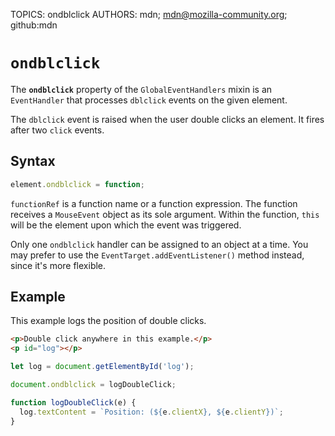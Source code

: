 TOPICS: ondblclick
AUTHORS: mdn; mdn@mozilla-community.org; github:mdn

# `ondblclick`

The **`ondblclick`** property of the `GlobalEventHandlers` mixin is an `EventHandler` that processes
`dblclick` events on the given element.

The `dblclick` event is raised when the user double clicks an element. It fires after two `click` events.

## Syntax

```javascript
element.ondblclick = function;
```

`functionRef` is a function name or a function expression. The function receives a `MouseEvent`
object as its sole argument. Within the function, `this` will be the element upon which the event
was triggered.

Only one `ondblclick` handler can be assigned to an object at a time. You may prefer to use the
`EventTarget.addEventListener()` method instead, since it's more flexible.

## Example

This example logs the position of double clicks.

```html
<p>Double click anywhere in this example.</p>
<p id="log"></p>
```

```javascript
let log = document.getElementById('log');

document.ondblclick = logDoubleClick;

function logDoubleClick(e) {
  log.textContent = `Position: (${e.clientX}, ${e.clientY})`;
}
```
